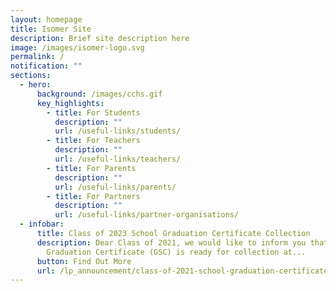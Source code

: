 ```yaml
---
layout: homepage
title: Isomer Site
description: Brief site description here
image: /images/isomer-logo.svg
permalink: /
notification: ""
sections:
  - hero:
      background: /images/cchs.gif
      key_highlights:
        - title: For Students
          description: ""
          url: /useful-links/students/
        - title: For Teachers
          description: ""
          url: /useful-links/teachers/
        - title: For Parents
          description: ""
          url: /useful-links/parents/
        - title: For Partners
          description: ""
          url: /useful-links/partner-organisations/
  - infobar:
      title: Class of 2023 School Graduation Certificate Collection
      description: Dear Class of 2021, we would like to inform you that your School
        Graduation Certificate (GSC) is ready for collection at...
      button: Find Out More
      url: /lp_announcement/class-of-2021-school-graduation-certificate-collection/
---
```

